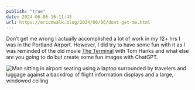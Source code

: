 ```yaml
---
publish: "true"
date: 2024-06-06 16:11:43
url: https://ericmwalk.blog/2024/06/06/dont-get-me.html
---
```


Don’t get me wrong I actually accomplished a lot of work in my 12+ hrs I was in the Portland Airport. However, I did try to have some fun with it as I was reminded of the old movie [The Terminal](https://www.themoviedb.org/movie/594) with Tom Hanks and what else are you going to do but create some fun images with ChatGPT.

![Man sitting in airport seating using a laptop surrounded by travelers and luggage against a backdrop of flight information displays and a large, windowed ceiling](https://ericmwalk.blog/uploads/2024/cb3be09c-c2c9-441f-a9f5-13f5c6190689.png)